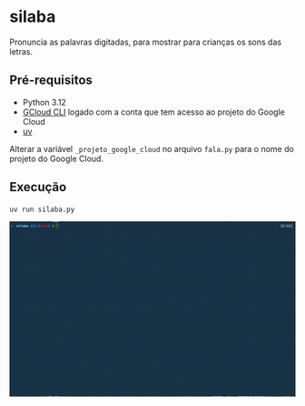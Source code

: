 # silaba
Pronuncia as palavras digitadas, para mostrar para crianças os sons das letras.

## Pré-requisitos

- Python 3.12
- [GCloud CLI](https://cloud.google.com/sdk/docs/install?hl=pt-br) logado com a conta que tem acesso ao projeto do Google Cloud
- [uv](https://github.com/astral-sh/uv)

Alterar a variável `_projeto_google_cloud` no arquivo `fala.py` para o nome do projeto do Google Cloud.

## Execução

```bash
uv run silaba.py
```

![exemplo de execução](silaba.gif)
